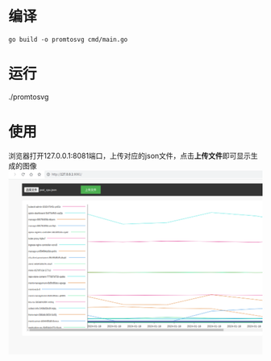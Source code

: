 # 编译
```
go build -o promtosvg cmd/main.go
```
# 运行
./promtosvg

# 使用
浏览器打开127.0.0.1:8081端口，上传对应的json文件，点击**上传文件**即可显示生成的图像
<img src="img/result.png">
